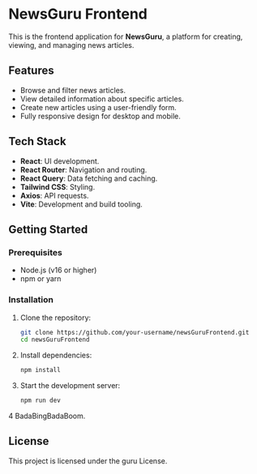 # NewsGuru Frontend

This is the frontend application for **NewsGuru**, a platform for creating, viewing, and managing news articles.

## Features

- Browse and filter news articles.
- View detailed information about specific articles.
- Create new articles using a user-friendly form.
- Fully responsive design for desktop and mobile.

## Tech Stack

- **React**: UI development.
- **React Router**: Navigation and routing.
- **React Query**: Data fetching and caching.
- **Tailwind CSS**: Styling.
- **Axios**: API requests.
- **Vite**: Development and build tooling.

## Getting Started

### Prerequisites

- Node.js (v16 or higher)
- npm or yarn

### Installation

1. Clone the repository:

   ```bash
   git clone https://github.com/your-username/newsGuruFrontend.git
   cd newsGuruFrontend
   ```

2. Install dependencies:

   ```bash
   npm install
   ```

3. Start the development server:

   ```bash
   npm run dev
   ```
4 BadaBingBadaBoom.

## License

This project is licensed under the guru License.
